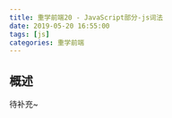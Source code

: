 ```yaml
---
title: 重学前端20 - JavaScript部分-js词法
date: 2019-05-20 16:55:00
tags: [js]
categories: 重学前端
---
```


## 概述
待补充~